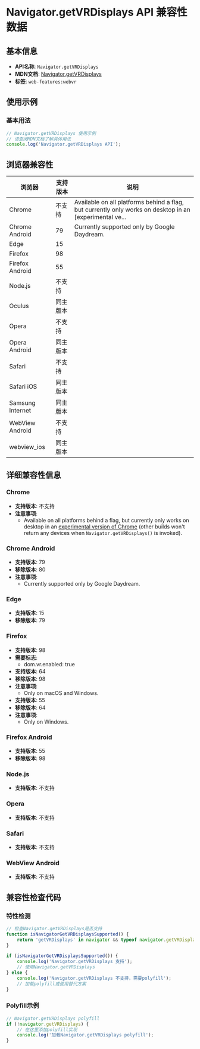 # Navigator.getVRDisplays API 兼容性数据

## 基本信息

- **API名称**: `Navigator.getVRDisplays`
- **MDN文档**: [Navigator.getVRDisplays](https://developer.mozilla.org/docs/Web/API/Navigator/getVRDisplays)
- **标签**: `web-features:webvr`

## 使用示例

### 基本用法

```javascript
// Navigator.getVRDisplays 使用示例
// 请查阅MDN文档了解具体用法
console.log('Navigator.getVRDisplays API');
```

## 浏览器兼容性

| 浏览器 | 支持版本 | 说明 |
|--------|----------|------|
| Chrome | 不支持 | Available on all platforms behind a flag, but currently only works on desktop in an [experimental ve... |
| Chrome Android | 79 | Currently supported only by Google Daydream. |
| Edge | 15 |  |
| Firefox | 98 |  |
| Firefox Android | 55 |  |
| Node.js | 不支持 |  |
| Oculus | 同主版本 |  |
| Opera | 不支持 |  |
| Opera Android | 同主版本 |  |
| Safari | 不支持 |  |
| Safari iOS | 同主版本 |  |
| Samsung Internet | 同主版本 |  |
| WebView Android | 不支持 |  |
| webview_ios | 同主版本 |  |

## 详细兼容性信息

### Chrome

- **支持版本**: 不支持
- **注意事项**:
  - Available on all platforms behind a flag, but currently only works on desktop in an [experimental version of Chrome](https://webvr.info/get-chrome/) (other builds won't return any devices when `Navigator.getVRDisplays()` is invoked).

### Chrome Android

- **支持版本**: 79
- **移除版本**: 80
- **注意事项**:
  - Currently supported only by Google Daydream.

### Edge

- **支持版本**: 15
- **移除版本**: 79

### Firefox

- **支持版本**: 98
- **需要标志**: 
  - dom.vr.enabled: true
- **支持版本**: 64
- **移除版本**: 98
- **注意事项**:
  - Only on macOS and Windows.
- **支持版本**: 55
- **移除版本**: 64
- **注意事项**:
  - Only on Windows.

### Firefox Android

- **支持版本**: 55
- **移除版本**: 98

### Node.js

- **支持版本**: 不支持

### Opera

- **支持版本**: 不支持

### Safari

- **支持版本**: 不支持

### WebView Android

- **支持版本**: 不支持

## 兼容性检查代码

### 特性检测

```javascript
// 检查Navigator.getVRDisplays是否支持
function isNavigatorGetVRDisplaysSupported() {
    return 'getVRDisplays' in navigator && typeof navigator.getVRDisplays === 'function';
}

if (isNavigatorGetVRDisplaysSupported()) {
    console.log('Navigator.getVRDisplays 支持');
    // 使用Navigator.getVRDisplays
} else {
    console.log('Navigator.getVRDisplays 不支持，需要polyfill');
    // 加载polyfill或使用替代方案
}
```

### Polyfill示例

```javascript
// Navigator.getVRDisplays polyfill
if (!navigator.getVRDisplays) {
    // 在这里添加polyfill实现
    console.log('加载Navigator.getVRDisplays polyfill');
}
```


